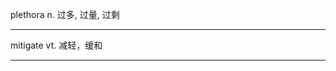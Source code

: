 plethora            n.          过多, 过量, 过剩










----
mitigate            vt.         减轻，缓和







----